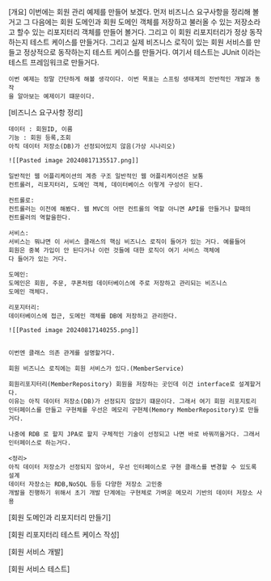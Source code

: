 [개요]
	이번에는 회원 관리 예제를 만들어 보겠다.  먼저 비즈니스 요구사항을 정리해 볼거고
	그 다음에는 회원 도메인과 회원 도메인 객체를 저장하고 불러올 수 있는 저장소라고
	할수 있는 리포지터리 객체를 만들어 볼거다.  그리고 이 회원 리포지터리가 정상
	동작 하는지 테스트 케이스를 만들거다. 그리고 실제 비즈니스 로직이 있는 회원 서비스를 만들고 정상적으로 동작하는지 테스트 케이스를 만들거다. 
	여기서 테스트는 JUnit 이라는 테스트 프레임워크로 만들거다.

	이번 예제는 정말 간단하게 해볼 생각이다. 이번 목표는 스프링 생태계의 전반적인 개발과 동작
	을 알아보는 예제이기 떄문이다.

[비즈니스 요구사항 정리]

	데이터 : 회원ID, 이름
	기능 : 회원 등록,조회
	아직 데이터 저장소(DB)가 선정되어있지 않음(가상 시나리오)

	![[Pasted image 20240817135517.png]]

	일반적인 웹 어플리케이션의 계층 구조 일반적인 웹 어플리케이션은 보통
	컨트롤러, 리포지터리, 도메인 객체, 데이터베이스 이렇게 구성이 된다. 

	컨트롤로:
	컨트롤러는 이전에 해봤다. 웹 MVC의 어떤 컨트롤의 역할 아니면 API를 만들거나 할때의
	컨트롤러의 역할을한다.

	서비스:
	서비스는 뭐냐면 이 서비스 클래스의 핵심 비즈니스 로직이 들어가 있는 거다. 예를들어 
	회원은 중복 가입이 안 된다거나 이런 것들에 대한 로직이 여기 서비스 객체에
	다 들어가 있는 거다.

	도메인:
	도메인은 회원, 주문, 쿠폰처럼 데이터베이스에 주로 저장하고 관리되는 비즈니스
	도메인 객체다.

	리포지터리:
	데이터베이스에 접근, 도메인 객체를 DB에 저장하고 관리한다.

	![[Pasted image 20240817140255.png]]


	이번엔 클래스 의존 관게를 설명할거다. 

	회원 비즈니스 로직에는 회원 서비스가 있다.(MemberService) 

	회원리포지터리(MemberRepository) 회원을 저장하는 곳인데 이건 interface로 설계할거다.
	이유는 아직 데이터 저장소(DB)가 선정되지 않았기 떄문이다. 그래서 여기 회원 리포지토리 
	인터페이스를 만들고 구현체를 우선은 메모리 구현체(Memory MemberRepository)로 만들거다.

	나중에 RDB 로 할지 JPA로 할지 구체적인 기술이 선정되고 나면 바로 바꿔끼울거다. 그래서 
	인터페이스로 하는거다.

	<정리>
	아직 데이터 저장소가 선정되지 않아서, 우선 인터페이스로 구현 클래스를 변경할 수 있도록 설계
	데이터 자장소는 RDB,NoSQL 등등 다양한 저장소 고민중
	개발을 진행하기 위해서 초기 개발 단계에는 구현체로 가벼운 메모리 기반의 데이터 저장소 사용
	

[회원 도메인과 리포지터리 만들기]

[회원 리포지터리 테스트 케이스 작성]

[회원 서비스 개발]

[회원 서비스 테스트]

